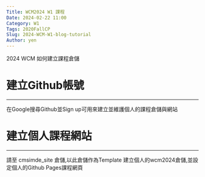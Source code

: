 ```yaml
---
Title: WCM2024 W1 課程
Date: 2024-02-22 11:00
Category: W1
Tags: 2020FallCP
Slug: 2024-WCM-W1-blog-tutorial
Author: yen
---
```


2024 WCM 如何建立課程倉儲

<!-- PELICAN_END_SUMMARY -->

# 建立Github帳號
----
在Google搜尋Github並Sign up可用來建立並維護個人的課程倉儲與網站


# 建立個人課程網站
----

請至 cmsimde_site 倉儲,以此倉儲作為Template 建立個人的wcm2024倉儲,並設定個人的Github Pages課程網頁

